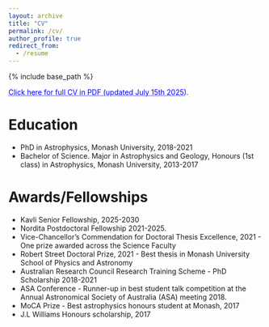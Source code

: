 ```yaml
---
layout: archive
title: "CV"
permalink: /cv/
author_profile: true
redirect_from:
  - /resume
---
```


{% include base_path %}

<a href="https://nikhil-sarin.github.io/files/nikhil_cv.pdf" style="color: blue; text-decoration: underline;text-decoration-style: dotted;">Click here for full CV in PDF (updated July 15th 2025)</a>.

Education
======
* PhD in Astrophysics, Monash University, 2018-2021
* Bachelor of Science. Major in Astrophysics and Geology, Honours (1st class) in Astrophysics, Monash University, 2013-2017

Awards/Fellowships
======
* Kavli Senior Fellowship, 2025-2030
* Nordita Postdoctoral Fellowship 2021-2025.
* Vice-Chancellor’s Commendation for Doctoral Thesis Excellence, 2021 - One prize awarded across the Science Faculty
* Robert Street Doctoral Prize, 2021 - Best thesis in Monash University School of Physics and Astronomy
* Australian Research Council Research Training Scheme - PhD Scholarship 2018-2021
* ASA Conference - Runner-up in best student talk competition at the Annual Astronomical Society of Australia (ASA) meeting 2018.
* MoCA Prize - Best astrophysics honours student at Monash, 2017
* J.L Williams Honours scholarship, 2017